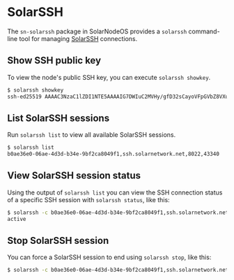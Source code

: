 # SolarSSH

The `sn-solarssh` package in SolarNodeOS provides a `solarssh` command-line tool for managing
[SolarSSH](../remote-access.md) connections.

## Show SSH public key

To view the node's public SSH key, you can execute `solarssh showkey`.

```sh
$ solarssh showkey
ssh-ed25519 AAAAC3NzaC1lZDI1NTE5AAAAIG7DWIuC2MVHy/gfD32sCayoVFpGVbZ8VXuQubmKjwyx SolarNode
```

## List SolarSSH sessions

Run `solarssh list` to view all available SolarSSH sessions.

```sh
$ solarssh list
b0ae36e0-06ae-4d3d-b34e-9bf2ca8049f1,ssh.solarnetwork.net,8022,43340
```

## View SolarSSH session status

Using the output of `solarssh list` you can view the SSH connection status of a specific SSH
session with `solarssh status`, like this:

```sh
$ solarssh -c b0ae36e0-06ae-4d3d-b34e-9bf2ca8049f1,ssh.solarnetwork.net,8022,43340 status
active
```

## Stop SolarSSH session

You can force a SolarSSH session to end using `solarssh stop`, like this:

```sh
$ solarssh -c b0ae36e0-06ae-4d3d-b34e-9bf2ca8049f1,ssh.solarnetwork.net,8022,43340 stop
```
